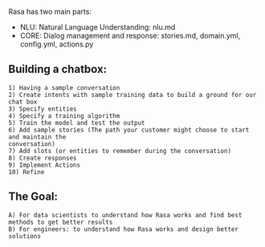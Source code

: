 Rasa has two main parts:
-    NLU: Natural Language Understanding: nlu.md
-    CORE: Dialog management and response: stories.md, domain.yml, config.yml, actions.py

## Building a chatbox:
    1) Having a sample conversation
    2) Create intents with sample training data to build a ground for our chat box
    3) Specify entities
    4) Specify a training algorithm
    5) Train the model and test the output
    6) Add sample stories (The path your customer might choose to start and maintain the
    conversation)
    7) Add slots (or entities to remember during the conversation)
    8) Create responses
    9) Implement Actions
    10) Refine

## The Goal:
    A) For data scientists to understand how Rasa works and find best methods to get better results
    B) For engineers: to understand how Rasa works and design better solutions

